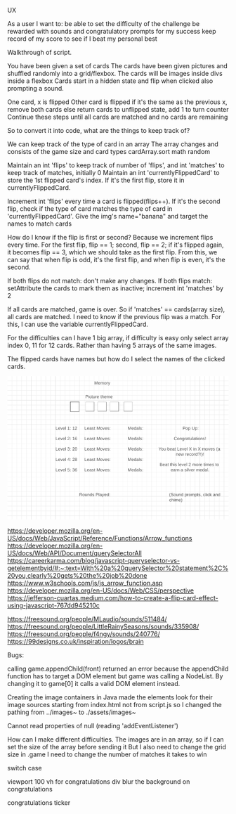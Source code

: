 UX

As a user I want to:
be able to set the difficulty of the challenge
be rewarded with sounds and congratulatory prompts for my success
keep record of my score to see if I beat my personal best 

Walkthrough of script.

You have been given a set of cards
The cards have been given pictures and shuffled randomly into a grid/flexbox.
The cards will be images inside divs inside a flexbox
Cards start in a hidden state and flip when clicked also prompting a sound.

One card, x is flipped
Other card is flipped
    if it's the same as the previous x, remove both cards
        else return cards to unflipped state, add 1 to turn counter
Continue these steps until all cards are matched and no cards are remaining

So to convert it into code, what are the things to keep track of?

We can keep track of the type of card in an array
The array changes and consists of the game size and card types
cardArray.sort math random

Maintain an int 'flips' to keep track of number of 'flips', and int 'matches' to keep track of matches, initially 0
Maintain an int 'currentlyFlippedCard' to store the 1st flipped card's index.
If it's the first flip, store it in currentlyFlippedCard.

Increment int 'flips' every time a card is flipped(flips++).
If it's the second flip, check if the type of card matches the type of card in 'currentlyFlippedCard'.
Give the img's name="banana" and target the names to match cards

How do I know if the flip is first or second? Because we increment flips every time.
For the first flip, flip == 1; second, flip == 2; if it's flipped again, it becomes flip == 3, which we should take as the first flip.
From this, we can say that when flip is odd, it's the first flip, and when flip is even, it's the second.

If both flips do not match: don't make any changes.
If both flips match: setAttribute the cards to mark them as inactive; increment int 'matches' by 2

If all cards are matched, game is over. So if 'matches' == cards(array size), all cards are matched.
I need to know if the previous flip was a match. For this, I can use the variable currentlyFlippedCard.

For the difficulties can I have 1 big array, if difficulty is easy only select array index 0, 11 for 12 cards. Rather than having 5 arrays of the same images.

The flipped cards have names but how do I select the names of the clicked cards.



![Wireframe Image](/assets/images/wireframe.png)

https://developer.mozilla.org/en-US/docs/Web/JavaScript/Reference/Functions/Arrow_functions
https://developer.mozilla.org/en-US/docs/Web/API/Document/querySelectorAll
https://careerkarma.com/blog/javascript-queryselector-vs-getelementbyid/#:~:text=With%20a%20querySelector%20statement%2C%20you,clearly%20gets%20the%20job%20done
https://www.w3schools.com/js/js_arrow_function.asp
https://developer.mozilla.org/en-US/docs/Web/CSS/perspective
https://jefferson-cuartas.medium.com/how-to-create-a-flip-card-effect-using-javascript-767dd945210c

https://freesound.org/people/MLaudio/sounds/511484/
https://freesound.org/people/LittleRainySeasons/sounds/335908/
https://freesound.org/people/f4ngy/sounds/240776/
https://99designs.co.uk/inspiration/logos/brain

Bugs:

calling game.appendChild(front) returned an error because the appendChild function has to target a DOM element but game was calling a NodeList. By changing it to game[0] it calls a valid DOM element instead.

Creating the image containers in Java made the elements look for their image sources starting from index.html not from script.js so I changed the pathing from ../images~ to ./assets/images~

Cannot read properties of null (reading 'addEventListener')

How can I make different difficulties.
The images are in an array, so if I can set the size of the array before sending it
But I also need to change the grid size in .game
I need to change the number of matches it takes to win

switch case

viewport 100 vh for congratulations div
blur the background on congratulations

congratulations ticker
